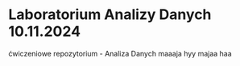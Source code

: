 # Laboratorium Analizy Danych 10.11.2024
ćwiczeniowe repozytorium - Analiza Danych
maaaja hyy majaa haa

